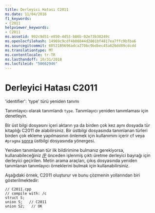 ```yaml
---
title: Derleyici Hatası C2011
ms.date: 11/04/2016
f1_keywords:
- C2011
helpviewer_keywords:
- C2011
ms.assetid: 992c9d51-e850-4d53-b86b-02e73b38249c
ms.openlocfilehash: 14969c9cdf4b00844d2001bf4817ea7ffc9bfba6
ms.sourcegitcommit: 6052185696adca270bc9bdbec45a626dd89cdcdd
ms.translationtype: MT
ms.contentlocale: tr-TR
ms.lasthandoff: 10/31/2018
ms.locfileid: "50662946"
---
```

# <a name="compiler-error-c2011"></a>Derleyici Hatası C2011

'identifier': 'type' türü yeniden tanımı

Tanımlayıcı olarak tanımlandı `type`. Tanımlayıcı yeniden tanımlaması için denetleyin.

Bir üst bilgi dosyasını içeri aktarın ya da birden çok kez aynı dosyada tür kitaplığı C2011 de alabilirsiniz. Bir üstbilgi dosyasında tanımlanan türleri birden çok ekleme yapılmasının önlemek için kullanımını içerir cf veya `#pragma` [sonra](../../preprocessor/once.md) üstbilgi dosyasında yönergesi.

Yeniden tanımlanan tür ilk bildirimine bulmanız gerekiyorsa, kullanabileceğiniz [/P](../../build/reference/p-preprocess-to-a-file.md) önceden işlenmiş çıktı üretme derleyici bayrağı için derleyici geçirilen. Metin arama araçları, çıkış dosyasında yeniden tanımlanan tanımlayıcı örneklerini bulmak için kullanabilirsiniz.

Aşağıdaki örnek, C2011 oluşturur ve bunu çözmenin yollarından biri gösterilmektedir:

```
// C2011.cpp
// compile with: /c
struct S;
union S;   // C2011
union S2;   // OK
```